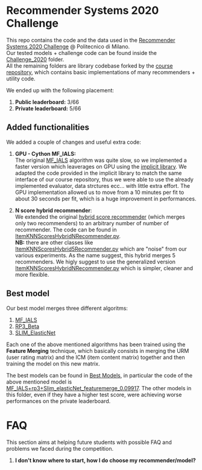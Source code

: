 # Recommender Systems 2020 Challenge

This repo contains the code and the data used in the [Recommender Systems 2020 Challenge](https://www.kaggle.com/c/recommender-system-2020-challenge-polimi/leaderboard) @ Politecnico di Milano. <br> Our tested models + challenge code can be found inside the [Challenge_2020](/Challenge_2020) folder. <br> All the remaining folders are library codebase forked by the [course repository](https://github.com/MaurizioFD/RecSys_Course_AT_PoliMi), which contains basic implementations of many recommenders + utility code.

We ended up with the following placement:

1. **Public leaderboard:** 3/66
2. **Private leaderboard:** 5/66

## Added functionalities

We added a couple of changes and useful extra code:

1) **GPU - Cython MF_IALS:** <br> The original [MF_IALS](/MatrixFactorization/algorithm/IALSRecommender.py) algorithm was quite slow, so we implemented a faster version which leaverages on GPU using the [implicit library](https://github.com/benfred/implicit). We adapted the code provided in the implicit library to match the same interface of our course repository, thus we were able to use the already implemented evaluator, data strctures ecc... with little extra effort. The GPU implementation allowed us to move from a 10 minutes per fit to about 30 seconds per fit, which is a huge improvement in performances.

2) **N score hybrid recommender**: <br> We extended the original [hybrid score recommender](/KNN/ItemKNNScoresHybridRecommender.py) (which merges only two recommenders) to an arbitrary number of number of recommender. The code can be found in [ItemKNNScoresHybridNRecommender.py](/KNN/ItemKNNScoresHybridNRecommender.py). <br> **NB:** there are other classes like [ItemKNNScoresHybrid5Recommender.py](/KNN/ItemKNNScoresHybrid5Recommender.py) which are "noise" from our various experiments. As the name suggest, this hybrid merges 5 recommenders. We higly suggest to use the generalized version [ItemKNNScoresHybridNRecommender.py](/KNN/ItemKNNScoresHybridNRecommender.py) which is simpler, cleaner and more flexible.

## Best model

Our best model merges three different algoritms:
1) [MF_IALS](/MatrixFactorization/algorithm/IALSRecommender.py) 
2) [RP3_Beta](/GraphBased/RP3betaRecommender.py) 
3) [SLIM_ElasticNet](/SLIM_ElasticNet/SLIMElasticNetRecommender.py) 

Each one of the above mentioned algorithms has been trained using the **Feature Merging** technique, which basically consists in merging the URM (user rating matrix) and the ICM (item content matrix) together and then training the model on this new matrix.

The best models can be found in [Best Models](/Challenge_2020/Best_models), in particular the code of the above mentioned model is [MF_IALS+rp3+Slim_elasticNet_featuremerge_0.09917](/Challenge_2020/Best_models/MF_IALS+rp3+Slim_elasticNet_featuremerge_0.09917_test.ipynb). The other models in this folder, even if they have a higher test score, were achieving worse performances on the private leaderboard. 

# FAQ
This section aims at helping future students with possible FAQ and problems we faced during the competition.

1. **I don't know where to start, how I do choose my recommender/model?**
